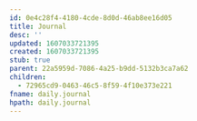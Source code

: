 ```yaml
---
id: 0e4c28f4-4180-4cde-8d0d-46ab8ee16d05
title: Journal
desc: ''
updated: 1607033721395
created: 1607033721395
stub: true
parent: 22a5959d-7086-4a25-b9dd-5132b3ca7a62
children:
  - 72965cd9-0463-46c5-8f59-4f10e373e221
fname: daily.journal
hpath: daily.journal
---
```



